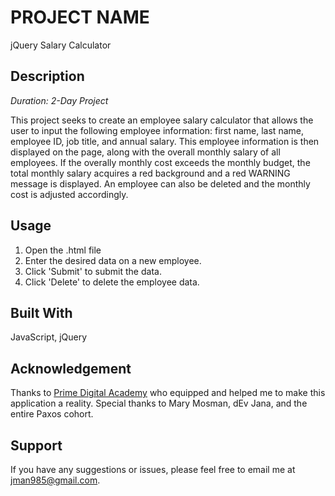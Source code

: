 # PROJECT NAME
jQuery Salary Calculator

## Description

_Duration: 2-Day Project_

This project seeks to create an employee salary calculator that allows the user to input the following employee information: first name, last name, employee ID, job title, and annual salary.  This employee information is then displayed on the page, along with the overall monthly salary of all employees. If the overally monthly cost exceeds the monthly budget, the total monthly salary acquires a red background and a red WARNING message is displayed.  An employee can also be deleted and the monthly cost is adjusted accordingly.


## Usage

1. Open the .html file
2. Enter the desired data on a new employee.
3. Click 'Submit' to submit the data.
4. Click 'Delete' to delete the employee data.


## Built With

JavaScript, jQuery

## Acknowledgement
Thanks to [Prime Digital Academy](www.primeacademy.io) who equipped and helped me to make this application a reality. Special thanks to Mary Mosman, dEv Jana, and the entire Paxos cohort.

## Support
If you have any suggestions or issues, please feel free to email me at [jman985@gmail.com](www.google.com).